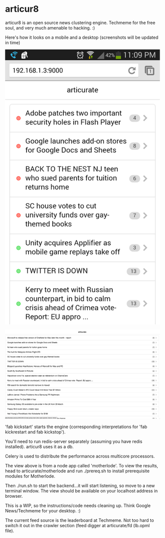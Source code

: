 articur8
========

articur8 is an open source news clustering engine. Techmeme for the free soul, and very much amenable to hacking. :)

Here's how it looks on a mobile and a desktop (screenshots will be updated in time)

![articur8 on mobile](/images/articurate_mobile.png)

![articur8 on desktop](/images/articur8_screenshot_desktop.png)

'fab kickstart' starts the engine (corresponding interpretations for 'fab kickrestart and fab kickstop').

You'll need to run redis-server separately (assuming you have redis installed). articur8 uses it as a db.

Celery is used to distribute the performance across multicore processors. 

The view above is from a node app called 'motherlode'. To view the results, head to articurate/motherlode and run ./prereq.sh to install prerequisite modules for Motherlode.

Then ./run.sh to start the backend...it will start listening, so move to a new terminal window. The view should be available on your localhost address in browser.

This is a WIP, so the instructions/code needs cleaning up. Think Google News/Techmeme for your desktop. :) 

The current feed source is the leaderboard at Techmeme. Not too hard to switch it out in the crawler section (feed digger at articurate/fd (lb.opml file). 

